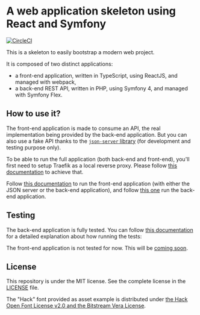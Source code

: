 # A web application skeleton using React and Symfony

[![CircleCI](https://circleci.com/gh/damien-carcel/app-skeleton/tree/master.svg?style=svg)](https://circleci.com/gh/damien-carcel/app-skeleton/tree/master)

This is a skeleton to easily bootstrap a modern web project.

It is composed of two distinct applications:
- a front-end application, written in TypeScript, using ReactJS, and managed with webpack,
- a back-end REST API, written in PHP, using Symfony 4, and managed with Symfony Flex.

## How to use it?

The front-end application is made to consume an API, the real implementation being provided by the back-end application.
But you can also use a fake API thanks to the [`json-server` library](https://github.com/typicode/json-server) (for development and testing purpose only).

To be able to run the full application (both back-end and front-end), you'll first need to setup Traefik as a local reverse proxy.
Please follow [this documentation](https://github.com/AymericPlanche/local-reverse-proxy) to achieve that.

Follow [this documentation](https://github.com/damien-carcel/app-skeleton/blob/master/doc/install/front.md) to run the front-end application (with either the JSON server or the back-end application),
and follow [this one](https://github.com/damien-carcel/app-skeleton/blob/master/doc/install/back.md) run the back-end application.

## Testing

The back-end application is fully tested. You can follow [this documentation](https://github.com/damien-carcel/app-skeleton/blob/master/doc/test/back.md) for a detailed explanation about how running the tests:

The front-end application is not tested for now. This will be [coming soon](https://github.com/damien-carcel/app-skeleton/issues/15).

## License

This repository is under the MIT license. See the complete license in the [LICENSE](https://github.com/damien-carcel/app-skeleton/blob/master/LICENSE) file.

The "Hack" font provided as asset example is distributed under [the Hack Open Font License v2.0 and the Bitstream Vera License](https://github.com/chrissimpkins/Hack/blob/master/LICENSE.md).
